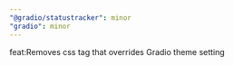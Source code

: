 ```yaml
---
"@gradio/statustracker": minor
"gradio": minor
---
```


feat:Removes css tag that overrides Gradio theme setting
